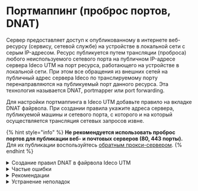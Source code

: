 # Портмаппинг (проброс портов, DNAT)

Сервер предоставляет доступ к опубликованному в интернете веб-ресурсу (сервису, сетевой службе) на устройстве в локальной сети с серым IP-адресом. Ресурс публикуется путем трансляции (проброса) любого неиспользуемого сетевого порта на публичном IP-адресе сервера Ideco UTM на порт ресурса, работающего на устройстве в локальной сети. При этом все обращения из внешних сетей на публичный адрес сервера Ideco по транслируемому порту перенаправляются на публикуемый порт данного ресурса. Эта технология называется DNAT, portmapper или port forwarding.

Для настройки портмаппинга в Ideco UTM добавьте правило на вкладке DNAT файрвола. При создании правила укажите адреса сервера, публикуемой машины и сетевого порта, с которого и на который осуществляется трансляция сетевых запросов извне.

{% hint style="info" %}
**Не рекомендуется использовать проброс портов для публикации веб- и почтовых серверов (80, 443 порты).** Для их публикации воспользуйтесь [обратным прокси-сервером](../services/reverse-proxy.md).
{% endhint %}

<details>

<summary>Создание правил DNAT в файрвола Ideco UTM</summary>

**Пример:**

* Публичный адрес сервера Ideco - 1.2.3.4;
* Публикуемая служба - SSH, работающая на 22 TCP-порте;
* Адрес компьютера в локальной сети, где запущена служба, к которой нужен доступ извне - 10.0.0.2.

Для настройки трансляции запросов к службе извне через сервер Ideco UTM на устройство в локальной сети перейдите в раздел **Правила трафика -> Файрвол -> DNAT (перенаправление портов)** и нажмите **Добавить** в правом верхнем углу экрана, чтобы создать правило трансляции портов (DNAT). 

Заполните поля в соответствии с характеристиками, указанными в примере:

![](/.gitbook/assets/portmapping.png)

После сохранения созданное правило будет выглядеть следующим образом:

![](/.gitbook/assets/portmapping1.png)

Настройки файрвола применяются сразу при создании правила.

</details>

<details>

<summary>Частые ошибки</summary>

* Если на хосте в локальной сети, куда осуществляется проброс порта, в качестве шлюза по умолчанию указан не Ideco UTM, установить подключение не получится. Шлюзом по умолчанию устанавливается IP-адрес локального интерфейса Ideco UTM. При подключении с определенного IP-адреса (сети) на устройстве прописывается маршрут, чтобы ответы для этого IP-адреса (сети) направлялись через IP-адрес локального интерфейса Ideco UTM;
* Если включен режим **Разрешить интернет всем**, правила файрвола, включая таблицу DNAT, не работают.
* Если в одной локальной сети находятся пользователи и сервер с опубликованным при помощи DNAT-правила ресурсом, вероятна асимметричная маршрутизация. Информация о способах устранения асимметричной машрутизации трафика представлена в [статье](/recipes/popular-recipes/access-to-remote-networks.md).

</details>

<details>

<summary>Рекомендации</summary>

* Проверять работу правила DNAT следует из внешней сети. Если необходим доступ из локальной сети, используйте обратный прокси-сервер для публикации веб-ресурсов;
* Порт на внешнем интерфейсе сервера, с которого транслируются запросы, не всегда совпадает с публикуемым портом самой службы. Например, для предотвращения автоматических попыток подключения вредоносного ПО на популярный сервис внешние запросы транслируются на порт 4489, а в локальную сеть - на порт 3389;
* Для защиты от нежелательных подключений к публикуемой службе при создании правила укажите в поле **Источник** IP-адрес или подсеть, с которой разрешено подключаться к этой службе;
* Если осуществляется трансляция на один и тот же номер порта локального сервера, заполнять поле **Сменить порт назначения** не обязательно. Система автоматически переадресует запрос на соответствующий порт устройства в локальной сети.

</details>

<details>

<summary>Устранение неполадок</summary>

* Убедитесь, что клиент, на которого осуществляется проброс портов, отвечает на эхо-запросы ping к внешним ресурсам. Основным шлюзом на данном устройстве следует указать локальный IP-адрес Ideco UTM, либо прописать маршрут;
* При правильной настройке публикуемая служба отвечает клиенту во внешней сети через тот же внешний интерфейс сервера, с которого изначально пришел запрос. Настройте правильный адрес SNAT для опубликованного сервиса с помощью создания правил в таблице SNAT, если в созданном правиле в поле **Назначение** указан публичный IP-адрес сервера для приема подключений извне, а также в случае переопределения автоматических правил NAT;
* Правило трансляции запросов на сервере не работает в том случае, если брэндмауэр Windows или другие программы защиты блокируют соединения к системе с внешних адресов в интернете. Для диагностики отключите все брэндмауэры, файрволы и антивирусы на целевом устройстве;
* Правило портмаппинга пробрасывает трафик из внешней сети на хост в локальной сети. Трафик запроса ресурса из этой же локальной сети при обращении на внешний адрес не будет проброшен правильно. Во избежание асимметричной маршрутизации при диагностике сетевыми утилитами подключайтесь из внешних для UTM сетей, а внутри локальной сети обращайтесь к сервису по его IP-адресу в локальной сети. Альтернативный вариант - вынесите ресурс в отдельную локальную сеть, DMZ и обращайтесь к ресурсу из локальной сети клиентов по внешнему IP-адресу;
* Трафик проброшенных портов проверяется модулем [Предотвращение вторжений](/settings/access-rules/ips/README.md). Проверьте логи системы в случае неработоспособности правила и при необходимости добавьте в исключения сработавшее правило.

</details>